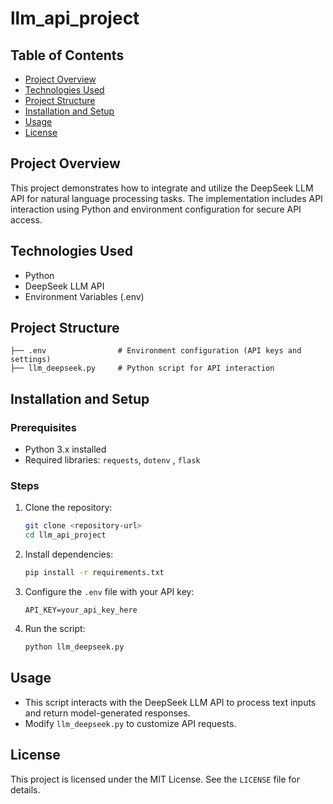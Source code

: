 # llm_api_project


## Table of Contents

- [Project Overview](#project-overview)
- [Technologies Used](#technologies-used)
- [Project Structure](#project-structure)
- [Installation and Setup](#installation-and-setup)
- [Usage](#usage)
- [License](#license)

## Project Overview

This project demonstrates how to integrate and utilize the DeepSeek LLM API for natural language processing tasks. The implementation includes API interaction using Python and environment configuration for secure API access.

## Technologies Used

- Python
- DeepSeek LLM API
- Environment Variables (.env)

## Project Structure

```
├── .env                # Environment configuration (API keys and settings)
├── llm_deepseek.py     # Python script for API interaction
```

## Installation and Setup

### Prerequisites

- Python 3.x installed
- Required libraries: `requests`, `dotenv` , `flask`

### Steps

1. Clone the repository:
   ```bash
   git clone <repository-url>
   cd llm_api_project
   ```
2. Install dependencies:
   ```bash
   pip install -r requirements.txt
   ```
3. Configure the `.env` file with your API key:
   ```
   API_KEY=your_api_key_here
   ```
4. Run the script:
   ```bash
   python llm_deepseek.py
   ```

## Usage

- This script interacts with the DeepSeek LLM API to process text inputs and return model-generated responses.
- Modify `llm_deepseek.py` to customize API requests.

## License

This project is licensed under the MIT License. See the `LICENSE` file for details.

